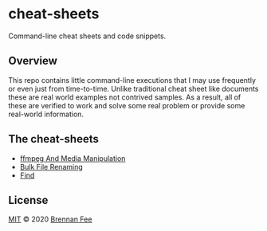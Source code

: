 # cheat-sheets

Command-line cheat sheets and code snippets.

## Overview

This repo contains little command-line executions that I may use frequently or even just
from time-to-time. Unlike traditional cheat sheet like documents these are real world
examples not contrived samples. As a result, all of these are verified to work and solve
some real problem or provide some real-world information.

## The cheat-sheets

- [ffmpeg And Media Manipulation](cheat-sheets/ffmpeg.md)
- [Bulk File Renaming](cheat-sheets/rename.md)
- [Find](cheat-sheets/find.md)

## License

[MIT](license) © 2020 [Brennan Fee](https://github.com/brennanfee)
